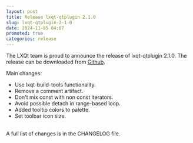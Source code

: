 ```yaml
---
layout: post
title: Release lxqt-qtplugin 2.1.0
slug: lxqt-qtplugin-2-1-0
date: 2024-11-05 04:07
promoted: true
categories: release
---
```


The LXQt team is proud to announce the release of lxqt-qtplugin 2.1.0.
The release can be downloaded from [Github](https://github.com/lxqt/lxqt-qtplugin/releases).

Main changes:

 * Use lxqt-build-tools functionality.
 * Remove a comment artifact.
 * Don't mix const with non const iterators.
 * Avoid possible detach in range-based loop.
 * Added tooltip colors to palette.
 * Set toolbar icon size.

  
<br/>
A full list of changes is in the CHANGELOG file.
<br/>
